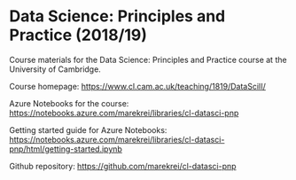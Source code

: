 # Data Science: Principles and Practice (2018/19)

Course materials for the Data Science: Principles and Practice course at the University of Cambridge.

Course homepage: https://www.cl.cam.ac.uk/teaching/1819/DataSciII/

Azure Notebooks for the course: https://notebooks.azure.com/marekrei/libraries/cl-datasci-pnp

Getting started guide for Azure Notebooks: https://notebooks.azure.com/marekrei/libraries/cl-datasci-pnp/html/getting-started.ipynb

Github repository: https://github.com/marekrei/cl-datasci-pnp
